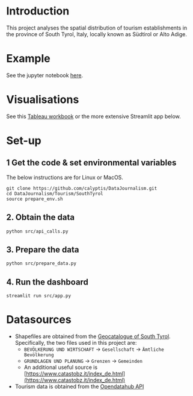 # Introduction

This project analyses the spatial distribution of tourism establishments in the province of South Tyrol, Italy, locally
known as Südtirol or Alto Adige.

# Example
See the jupyter notebook [here](notebooks/Tourism%20in%20South%20Tyrol.ipynb).

# Visualisations

See this [Tableau workbook](https://public.tableau.com/app/profile/lucas.chizzali/viz/TourisminSouthTyrol/Heatmap?publish=yes)
or the more extensive Streamlit app below.

# Set-up

## 1 Get the code & set environmental variables

The below instructions are for Linux or MacOS.

```commandline
git clone https://github.com/calyptis/DataJournalism.git
cd DataJournalism/Tourism/SouthTyrol
source prepare_env.sh
```

## 2. Obtain the data

```commandline
python src/api_calls.py
```

## 3. Prepare the data

```commandline
python src/prepare_data.py
```

## 4. Run the dashboard

```commandline
streamlit run src/app.py
```

# Datasources
- Shapefiles are obtained from the [Geocatalogue of South Tyrol](http://geokatalog.buergernetz.bz.it/geokatalog/#!). 
  Specifically, the two files used in this project are:
    - `BEVÖLKERUNG UND WIRTSCHAFT` -> `Gesellschaft` -> `Ämtliche Bevölkerung`
    - `GRUNDLAGEN UND PLANUNG` -> `Grenzen` -> `Gemeinden`
    - An additional useful source is [https://www.catastobz.it/index_de.html](https://www.catastobz.it/index_de.html)
- Tourism data is obtained from the [Opendatahub API](https://tourism.opendatahub.bz.it/swagger/index.html#/Accommodation/SingleAccommodationRoom)
